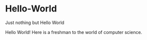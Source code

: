 # Hello-World
Just nothing but Hello World  


Hello World!
Here is a freshman to the world of computer science.

